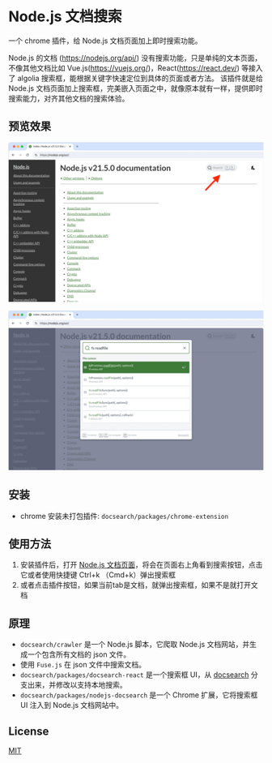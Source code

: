 # Node.js 文档搜索

一个 chrome 插件，给 Node.js 文档页面加上即时搜索功能。

Node.js 的文档 (https://nodejs.org/api/) 没有搜索功能，只是单纯的文本页面，不像其他文档比如 Vue.js(https://vuejs.org/)，React(https://react.dev/) 等接入了 algolia 搜索框，能根据关键字快速定位到具体的页面或者方法。
该插件就是给 Node.js 文档页面加上搜索框，完美嵌入页面之中，就像原本就有一样，提供即时搜索能力，对齐其他文档的搜索体验。

## 预览效果

![1.png](./screenshots/1.png)

![2.png](./screenshots/2.png)

## 安装

- chrome 安装未打包插件: `docsearch/packages/chrome-extension`

## 使用方法

1. 安装插件后，打开 [Node.js 文档页面](https://nodejs.org/api/)，将会在页面右上角看到搜索按钮，点击它或者使用快捷键 Ctrl+k （Cmd+k）弹出搜索框
2. 或者点击插件按钮，如果当前tab是文档，就弹出搜索框，如果不是就打开文档

## 原理

- `docsearch/crawler` 是一个 Node.js 脚本，它爬取 Node.js 文档网站，并生成一个包含所有文档的 json 文件。
- 使用 `Fuse.js` 在 json 文件中搜索文档。
- `docsearch/packages/docsearch-react` 是一个搜索框 UI，从 [docsearch](https://github.com/algolia/docsearch) 分支出来，并修改以支持本地搜索。
- `docsearch/packages/nodejs-docsearch` 是一个 Chrome 扩展，它将搜索框 UI 注入到 Node.js 文档网站中。

## License

[MIT](LICENSE)
